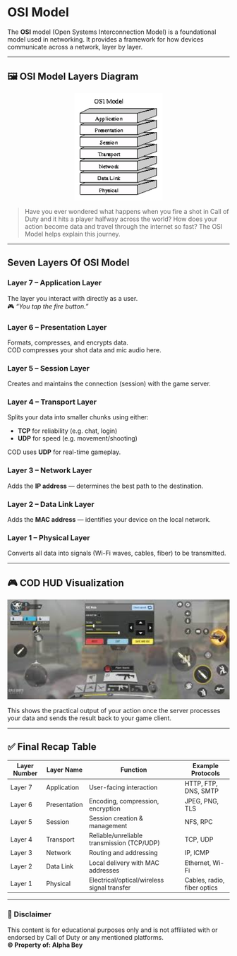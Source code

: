 # OSI Model

The **OSI** model (Open Systems Interconnection Model) is a foundational model used in networking. It provides a framework for how devices communicate across a network, layer by layer.

---

## 🖼 OSI Model Layers Diagram

<p align="center">
  <img src="images/osi_layers.png" alt="OSI Model Layers" width="200"/>
</p>

> Have you ever wondered what happens when you fire a shot in Call of Duty and it hits a player halfway across the world? How does your action become data and travel through the internet so fast? The OSI Model helps explain this journey.

---

## Seven Layers Of OSI Model

### **Layer 7 – Application Layer**
The layer you interact with directly as a user.  
🎮 *“You tap the fire button.”*

### **Layer 6 – Presentation Layer**
Formats, compresses, and encrypts data.  
COD compresses your shot data and mic audio here.

### **Layer 5 – Session Layer**
Creates and maintains the connection (session) with the game server.

### **Layer 4 – Transport Layer**
Splits your data into smaller chunks using either:
- **TCP** for reliability (e.g. chat, login)
- **UDP** for speed (e.g. movement/shooting)

COD uses **UDP** for real-time gameplay.

### **Layer 3 – Network Layer**
Adds the **IP address** — determines the best path to the destination.

### **Layer 2 – Data Link Layer**
Adds the **MAC address** — identifies your device on the local network.

### **Layer 1 – Physical Layer**
Converts all data into signals (Wi-Fi waves, cables, fiber) to be transmitted.

---

## 🎮 COD HUD Visualization

<p align="center">
  <img src="images/cod_hud.jpg" alt="COD HUD" width="600"/>
</p>

This shows the practical output of your action once the server processes your data and sends the result back to your game client.

---

## ✅ Final Recap Table

| Layer Number | Layer Name       | Function                                    | Example Protocols              |
|--------------|------------------|---------------------------------------------|--------------------------------|
| Layer 7      | Application       | User-facing interaction                     | HTTP, FTP, DNS, SMTP           |
| Layer 6      | Presentation      | Encoding, compression, encryption           | JPEG, PNG, TLS                 |
| Layer 5      | Session           | Session creation & management               | NFS, RPC                       |
| Layer 4      | Transport         | Reliable/unreliable transmission (TCP/UDP)  | TCP, UDP                       |
| Layer 3      | Network           | Routing and addressing                      | IP, ICMP                       |
| Layer 2      | Data Link         | Local delivery with MAC addresses           | Ethernet, Wi-Fi                |
| Layer 1      | Physical          | Electrical/optical/wireless signal transfer | Cables, radio, fiber optics    |

---

### 📢 Disclaimer

This content is for educational purposes only and is not affiliated with or endorsed by Call of Duty or any mentioned platforms.  
**© Property of: Alpha Bey**
